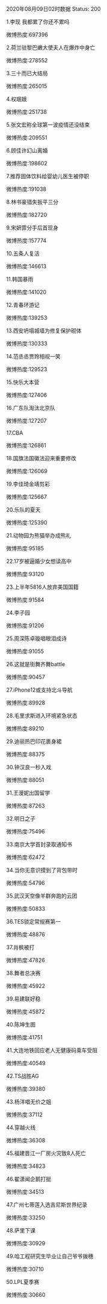 2020年08月09日02时数据
Status: 200

1.李现 我都累了你还不累吗

微博热度:697396

2.荷兰驻黎巴嫩大使夫人在爆炸中身亡

微博热度:278552

3.三十而已大结局

微博热度:265015

4.权珉娥

微博热度:251738

5.张文宏称全球第一波疫情还没结束

微博热度:209551

6.顾佳许幻山离婚

微博热度:198602

7.推荐固体饮料给婴幼儿医生被停职

微博热度:191038

8.林书豪错失扳平三分

微博热度:182720

9.宋妍霏分手后首现身

微博热度:157774

10.五条人复活

微博热度:146613

11.韩国暴雨

微博热度:141020

12.青春环游记

微博热度:139253

13.西安坍塌城墙为修复保护砌体

微博热度:130333

14.范丞丞贾玲相视一笑

微博热度:129523

15.快乐大本营

微博热度:127406

16.广东队淘汰北京队

微博热度:127207

17.CBA

微博热度:126861

18.国旗法国徽法迎来重要修改

微博热度:126069

19.李佳琦金靖剪彩

微博热度:125667

20.乐队的夏天

微博热度:125390

21.动物园为熊猫举办成熊礼

微博热度:95185

22.17岁被逼婚少女想读高中

微博热度:93120

23.上半年5816人放弃美国国籍

微博热度:91584

24.李子园

微博热度:91206

25.周深陈卓璇唱眼泪成诗

微博热度:91055

26.这就是街舞齐舞battle

微博热度:90457

27.iPhone12或支持北斗导航

微博热度:89928

28.毛里求斯进入环境紧急状态

微博热度:89210

29.迪丽热巴印花裹身裙

微博热度:88375

30.钟汉良一秒入戏

微博热度:88051

31.王漫妮出国留学

微博热度:87263

32.明日之子

微博热度:75496

33.南京大学首封录取通知书

微博热度:62472

34.当你无意识摸到了背包带时

微博热度:54796

35.武汉天空像羊群奔跑的云团

微博热度:50833

36.TES锁定常规赛第一

微博热度:48876

37.肖枫被打

微博热度:47826

38.舞者总决赛

微博热度:45922

39.易建联好稳

微博热度:45872

40.陈坤生图

微博热度:41751

41.大连地铁回应老人无健康码乘车受阻

微博热度:40549

42.TS战胜AG

微博热度:39380

43.杨洋唱无价之姐

微博热度:37112

44.穿越火线

微博热度:36308

45.福建晋江一厂房火灾致8人死亡

微博热度:34823

46.翟潇闻企鹅打挺

微博热度:34513

47.广州七蒂莲入选吉尼斯世界纪录

微博热度:33250

48.萨里下课

微博热度:30929

49.哈工程研究生毕业让自己爷爷拨穗

微博热度:30710

50.LPL夏季赛

微博热度:30660

